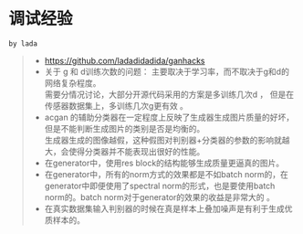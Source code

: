 # 调试经验
	by lada
> - https://github.com/ladadidadida/ganhacks
> - 关于 g 和 d训练次数的问题： 主要取决于学习率，而不取决于g和d的网络复杂程度。<br>需要分情况讨论，大部分开源代码采用的方案是多训练几次d ， 但是在传感器数据集上，多训练几次g更有效 。 
> - acgan 的辅助分类器在一定程度上反映了生成器生成图片质量的好坏，但是不能判断生成图片的类别是否是均衡的。<br>生成器生成的图像越假，这种假图对判别器+分类器的参数的影响就越大，会使得分类器并不能表现出很好的性能。
> - 在generator中，使用res block的结构能够生成质量更逼真的图片。
> - 在generator中，所有的norm方式的效果都是不如batch norm的，在generator中即便使用了spectral norm的形式，也是要使用batch norm的。batch norm对于generator的效果的收益是非常大的 。 
> - 在真实数据集输入判别器的时候在真是样本上叠加噪声是有利于生成优质样本的。